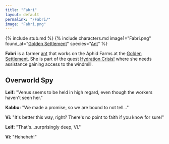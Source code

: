 ```yaml
---
title: "Fabri"
layout: default
permalink: "/Fabri/"
image: "Fabri.png"
---
```

{% include stub.md %}
{% include characters.md image1="Fabri.png" found_at="[Golden Settlement](/Golden_Settlement)" species="[Ant](/Ant)" %}

**Fabri** is a farmer [ant](/ant) that works on the Aphid Farms at the [Golden Settlement](/Golden_Settlement). She is part of the quest [Hydration Crisis!](/Hydration_Crisis!) where she needs assistance gaining access to the windmill.

## Overworld Spy
**Leif:** "Venus seems to be held in high regard, even though the workers haven't seen her."

**Kabbu:** "We made a promise, so we are bound to not tell..."

**Vi:** "It's better this way, right? There's no point to faith if you know for sure!"

**Leif:** "That's...surprisingly deep, Vi."

**Vi:** "Heheheh!"